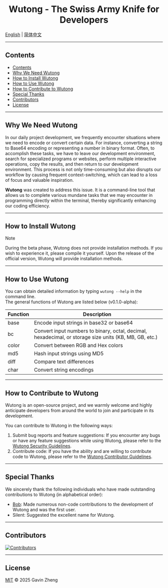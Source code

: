 <h1 style="text-align: center;">Wutong - The Swiss Army Knife for Developers</h1>

[English](./README.md) | [简体中文](./docs/zh/README_zh.md)

---

## Contents
- [Contents](#Contents)
- [Why We Need Wutong](#why-we-need-wutong)
- [How to Install Wutong](#how-to-install-wutong)
- [How to Use Wutong](#how-to-use-wutong)
- [How to Contribute to Wutong](#how-to-contribute-to-wutong)
- [Special Thanks](#special-thanks)
- [Contributors](#contributors)
- [License](#license)

---

## Why We Need Wutong
In our daily project development, we frequently encounter situations where we need to encode or convert certain data. For instance, converting a string to Base64 encoding or representing a number in binary format. Often, to accomplish these tasks, we have to leave our development environment, search for specialized programs or websites, perform multiple interactive operations, copy the results, and then return to our development environment. This process is not only time-consuming but also disrupts our workflow by causing frequent context-switching, which can lead to a loss of focus and valuable inspiration.

**Wutong** was created to address this issue. It is a command-line tool that allows us to complete various mundane tasks that we may encounter in programming directly within the terminal, thereby significantly enhancing our coding efficiency.

---

## How to Install Wutong
> [!NOTE]  
> During the beta phase, Wutong does not provide installation methods. If you wish to experience it, please compile it yourself. Upon the release of the official version, Wutong will provide installation methods.

---

## How to Use Wutong
You can obtain detailed information by typing `wutong --help` in the command line.  
The general functions of Wutong are listed below (v0.1.0-alpha):

| Function | Description                                                                                            |
|----------|--------------------------------------------------------------------------------------------------------|
| base     | Encode input strings in base32 or base64                                                               |
| bc       | Convert input numbers to binary, octal, decimal, hexadecimal, or storage size units (KB, MB, GB, etc.) |
| color    | Convert between RGB and Hex colors                                                                     |
| md5      | Hash input strings using MD5                                                                           |
| diff     | Compare text differences                                                                               |
| char     | Convert string encodings                                                                               |

---

## How to Contribute to Wutong
Wutong is an open-source project, and we warmly welcome and highly anticipate developers from around the world to join and participate in its development.

You can contribute to Wutong in the following ways:
1. Submit bug reports and feature suggestions: If you encounter any bugs or have any feature suggestions while using Wutong, please refer to the [Wutong Security Guidelines](SECURITY.md).
2. Contribute code: If you have the ability and are willing to contribute code to Wutong, please refer to the [Wutong Contributor Guidelines](./CONTRIBUTING.md).

---

## Special Thanks
We sincerely thank the following individuals who have made outstanding contributions to Wutong (in alphabetical order):
- [Bob](https://github.com/ChepleBob26): Made numerous non-code contributions to the development of Wutong and was the first user.
- Silent: Suggested the excellent name for Wutong.

---

## Contributors

<a href="https://github.com/WutongDev/wutong/contributors">
  <img src="https://contrib.rocks/image?repo=WutongDev/wutong" alt="Contributors"/>
</a>

---

## License
[MIT](./LICENSE) © 2025 Gavin Zheng
